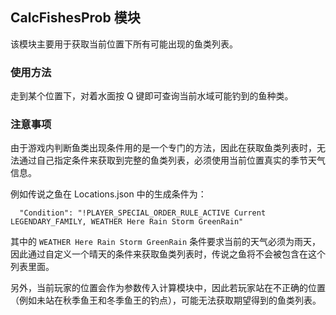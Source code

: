 ﻿## CalcFishesProb 模块

该模块主要用于获取当前位置下所有可能出现的鱼类列表。

### 使用方法

走到某个位置下，对着水面按 Q 键即可查询当前水域可能钓到的鱼种类。

### 注意事项

由于游戏内判断鱼类出现条件用的是一个专门的方法，因此在获取鱼类列表时，无法通过自己指定条件来获取到完整的鱼类列表，必须使用当前位置真实的季节天气信息。

例如传说之鱼在 Locations.json 中的生成条件为：

```
  "Condition": "!PLAYER_SPECIAL_ORDER_RULE_ACTIVE Current LEGENDARY_FAMILY, WEATHER Here Rain Storm GreenRain"
```

其中的 `WEATHER Here Rain Storm GreenRain` 条件要求当前的天气必须为雨天，因此通过自定义一个晴天的条件来获取鱼类列表时，传说之鱼将不会被包含在这个列表里面。

另外，当前玩家的位置会作为参数传入计算模块中，因此若玩家站在不正确的位置（例如未站在秋季鱼王和冬季鱼王的钓点），可能无法获取期望得到的鱼类列表。
